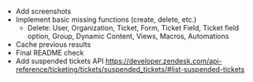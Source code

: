 - Add screenshots
- Implement basic missing functions (create, delete, etc.)
    - Delete: User, Organization, Ticket, Form, Ticket Field, Ticket field option, Group, Dynamic Content, Views, Macros, Automations
- Cache previous results
- Final README check
- Add suspended tickets API https://developer.zendesk.com/api-reference/ticketing/tickets/suspended_tickets/#list-suspended-tickets